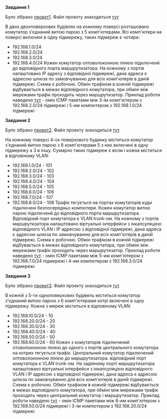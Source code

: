 **Завдання 1**

Було зібрано [проект1](screenshots/001.JPG). Файл проекту знаходиться [тут](1.pkt)

В двох двохповерхових будівлях на кожному поверсі розташовано комутатор з'єднаний витою парою з 5 комп'ютерами. Всі комп'ютери на поверсі включені в одну підмережу, таких підмереж є чотири:
- 192.168.1.0/24
- 192.168.2.0/24
- 192.168.3.0/24
- 192.168.4.0/24
Кожен комутатор оптоволоконною лінією підключенй до відповідного порта маршрутизатора. На кожному з портів налаштовано IP адресу з відповідної підмережі, дана адреса є адресою шлюза по замовчуванню для всіх комп'ютерів в даній підмережі.
Схема є робочою. Обмін трафіком в кожній підмережі відбувається в межах відповідного комутатора, при обміні між мережами трафік проходить через маршрутизатор.
Приклад роботи наведено [тут](screenshots/002.JPG) - омін ICMP пакетами між 3-ім комп'ютером з 192.168.2.0/24 підмережі і 5-им компютером з 192.168.1.0/24 підмережі
 

**Завдання 2**

Було зібрано [проект2](screenshots/003.JPG). Файл проекту знаходиться [тут](2.pkt)

На кожному поверсі 4-ох поверхового будинку міститься комутатор з'єднаний витою парою з 8 комп'ютерами 5 з них включені в одну підмережу а 3 в іншу. Сумарно таких підмереж є вісім і кожна міститься в відповіному VLAN:
- 192.168.1.0/24 - 101
- 192.168.2.0/24 - 102
- 192.168.3.0/24 - 103
- 192.168.4.0/24 - 104
- 192.168.5.0/24 - 105
- 192.168.6.0/24 - 106
- 192.168.7.0/24 - 107
- 192.168.8.0/24 - 108
Трафік тегується на портах комутаторів куди підключені безпосередньо компютери.
Кожен комутатор витою парою підключенй до відповідного порта маршрутизатора. Відповідний порт комутатора є VLAN trunk-ом. На кожному з портів маршрутизатора налаштовано віртуальні інтерфейси з інкапсуляцією відповідного VLAN і IP адресою з відповідної підмережі, дана адреса є адресою шлюза по замовчуванню для всіх комп'ютерів в даній підмережі.
Схема є робочою. Обмін трафіком в кожній підмережі відбувається в межах відповідного комутатора, при обміні між мережами трафік проходить через маршрутизатор.
Приклад роботи наведено [тут](screenshots/004.JPG) - омін ICMP пакетами між 5-им комп'ютером з 192.168.7.0/24 підмережі і 4-им компютером з 192.168.3.0/24 підмережі


**Завдання 3**

Було зібрано [проект3](screenshots/005.JPG). Файл проекту знаходиться [тут](3.pkt)

В кожній з 5-ти одноповерхових будівель міститься комутатор з'єднаний витою парою з 6 комп'ютерами котрі включені в одну підмережу. Кожна з мереж міститься в відповіному VLAN:
- 192.168.10.0/24 - 10
- 192.168.20.0/24 - 20
- 192.168.30.0/24 - 30
- 192.168.40.0/24 - 40
- 192.168.50.0/24 - 50
- 192.168.60.0/24 - 60
Кожен з комутаторів підключений отоволоконною лінією до одного з портів центрального комутатора на котрих тегується трафік.
Центральний комутатор підключений оптоволоконною лінією до маршрутизатора. відповідний порт комутатора є VLAN trunk-ом.
На задіяному порті маршрутизатора налаштовано віртуальні інтерфейси з інкапсуляцією відповідного VLAN і IP адресою з відповідної підмережі, дана адреса є адресою шлюза по замовчуванню для всіх комп'ютерів в даній підмережі.
Схема є робочою. Обмін трафіком в кожній підмережі відбувається в межах відповідного комутатора, при обміні між мережами трафік проходить через центральний комутатор і маршрутизатор.
Приклад роботи наведено [тут](screenshots/006.JPG) - омін ICMP пакетами між 6-им комп'ютером з 192.168.50.0/24 підмережі і 3-ім компютером з 192.168.20.0/24 підмережі
